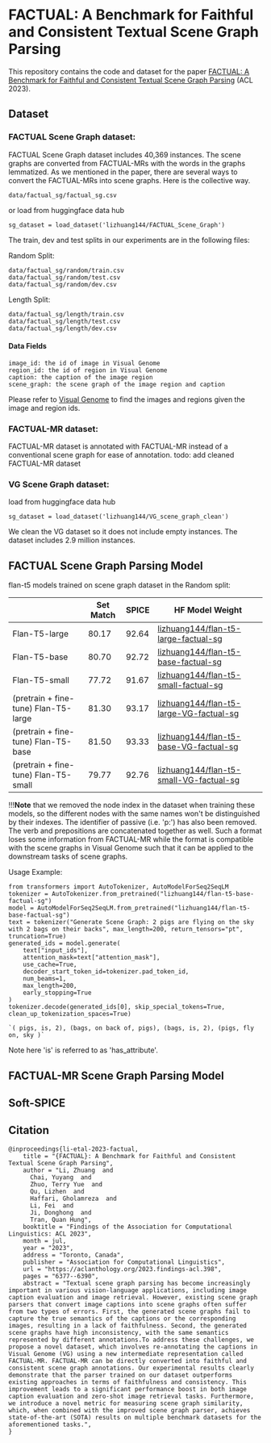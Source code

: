 # FACTUAL: A Benchmark for Faithful and Consistent Textual Scene Graph Parsing

This repository contains the code and dataset for the paper [FACTUAL: A Benchmark for Faithful and Consistent Textual Scene Graph Parsing](https://arxiv.org/pdf/2305.17497.pdf) (ACL 2023).

## Dataset
### FACTUAL Scene Graph dataset:
FACTUAL Scene Graph dataset includes 40,369 instances. The scene graphs are converted from FACTUAL-MRs with the words in the graphs lemmatized. As we mentioned in the paper, there are several ways to convert the FACTUAL-MRs into scene graphs. Here is the collective way.
```angular2html
data/factual_sg/factual_sg.csv
```
or load from huggingface data hub
```angular2html
sg_dataset = load_dataset('lizhuang144/FACTUAL_Scene_Graph')
```
The train, dev and test splits in our experiments are in the following files:

Random Split:
```angular2html
data/factual_sg/random/train.csv
data/factual_sg/random/test.csv
data/factual_sg/random/dev.csv
```
Length Split:
```angular2html
data/factual_sg/length/train.csv
data/factual_sg/length/test.csv
data/factual_sg/length/dev.csv
```

#### Data Fields
```angular2html
image_id: the id of image in Visual Genome
region_id: the id of region in Visual Genome
caption: the caption of the image region
scene_graph: the scene graph of the image region and caption
```
Please refer to [Visual Genome](https://huggingface.co/datasets/visual_genome) to find the images and regions given the image and region ids.

### FACTUAL-MR dataset:
FACTUAL-MR dataset is annotated with FACTUAL-MR instead of a conventional scene graph for ease of annotation.
todo: add cleaned FACTUAL-MR dataset

### VG Scene Graph dataset:
load from huggingface data hub
```angular2html
sg_dataset = load_dataset('lizhuang144/VG_scene_graph_clean')
```
We clean the VG dataset so it does not include empty instances. The dataset includes 2.9 million instances.

## FACTUAL Scene Graph Parsing Model

flan-t5 models trained on scene graph dataset in the Random split:

|  | Set Match | SPICE |HF Model Weight|
| -------- | -------- | -------- |-------- |
| Flan-T5-large   | 80.17   | 92.64   |[lizhuang144/flan-t5-large-factual-sg](https://huggingface.co/lizhuang144/flan-t5-large-factual-sg)|
| Flan-T5-base    | 80.70   | 92.72   | [lizhuang144/flan-t5-base-factual-sg](https://huggingface.co/lizhuang144/flan-t5-base-factual-sg) |
| Flan-T5-small    | 77.72   | 91.67   | [lizhuang144/flan-t5-small-factual-sg](https://huggingface.co/lizhuang144/flan-t5-small-factual-sg) |
| (pretrain + fine-tune) Flan-T5-large    | 81.30   | 93.17   | [lizhuang144/flan-t5-large-VG-factual-sg](https://huggingface.co/lizhuang144/flan-t5-large-VG-factual-sg) |
| (pretrain + fine-tune) Flan-T5-base    | 81.50   | 93.33   | [lizhuang144/flan-t5-base-VG-factual-sg](https://huggingface.co/lizhuang144/flan-t5-base-VG-factual-sg) |
| (pretrain + fine-tune) Flan-T5-small    | 79.77   | 92.76   | [lizhuang144/flan-t5-small-VG-factual-sg](https://huggingface.co/lizhuang144/flan-t5-small-VG-factual-sg) |


!!!**Note** that we removed the node index in the dataset when training these models, so the different nodes with the same names won't be distinguished by their indexes. The identifier of passive (i.e. 'p:') has also been removed. The verb and prepositions are concatenated together as well. Such a format loses some information from FACTUAL-MR while the format is compatible with the scene graphs in Visual Genome such that it can be applied to the downstream tasks of scene graphs.

Usage Example:

```
from transformers import AutoTokenizer, AutoModelForSeq2SeqLM
tokenizer = AutoTokenizer.from_pretrained("lizhuang144/flan-t5-base-factual-sg")
model = AutoModelForSeq2SeqLM.from_pretrained("lizhuang144/flan-t5-base-factual-sg")
text = tokenizer("Generate Scene Graph: 2 pigs are flying on the sky with 2 bags on their backs", max_length=200, return_tensors="pt", truncation=True)
generated_ids = model.generate(
    text["input_ids"],
    attention_mask=text["attention_mask"],
    use_cache=True,
    decoder_start_token_id=tokenizer.pad_token_id,
    num_beams=1,
    max_length=200,
    early_stopping=True
)
tokenizer.decode(generated_ids[0], skip_special_tokens=True, clean_up_tokenization_spaces=True)

`( pigs, is, 2), (bags, on back of, pigs), (bags, is, 2), (pigs, fly on, sky )`

```

Note here 'is' is referred to as 'has_attribute'.

## FACTUAL-MR Scene Graph Parsing Model

## Soft-SPICE

## Citation
```
@inproceedings{li-etal-2023-factual,
    title = "{FACTUAL}: A Benchmark for Faithful and Consistent Textual Scene Graph Parsing",
    author = "Li, Zhuang  and
      Chai, Yuyang  and
      Zhuo, Terry Yue  and
      Qu, Lizhen  and
      Haffari, Gholamreza  and
      Li, Fei  and
      Ji, Donghong  and
      Tran, Quan Hung",
    booktitle = "Findings of the Association for Computational Linguistics: ACL 2023",
    month = jul,
    year = "2023",
    address = "Toronto, Canada",
    publisher = "Association for Computational Linguistics",
    url = "https://aclanthology.org/2023.findings-acl.398",
    pages = "6377--6390",
    abstract = "Textual scene graph parsing has become increasingly important in various vision-language applications, including image caption evaluation and image retrieval. However, existing scene graph parsers that convert image captions into scene graphs often suffer from two types of errors. First, the generated scene graphs fail to capture the true semantics of the captions or the corresponding images, resulting in a lack of faithfulness. Second, the generated scene graphs have high inconsistency, with the same semantics represented by different annotations.To address these challenges, we propose a novel dataset, which involves re-annotating the captions in Visual Genome (VG) using a new intermediate representation called FACTUAL-MR. FACTUAL-MR can be directly converted into faithful and consistent scene graph annotations. Our experimental results clearly demonstrate that the parser trained on our dataset outperforms existing approaches in terms of faithfulness and consistency. This improvement leads to a significant performance boost in both image caption evaluation and zero-shot image retrieval tasks. Furthermore, we introduce a novel metric for measuring scene graph similarity, which, when combined with the improved scene graph parser, achieves state-of-the-art (SOTA) results on multiple benchmark datasets for the aforementioned tasks.",
}
```


